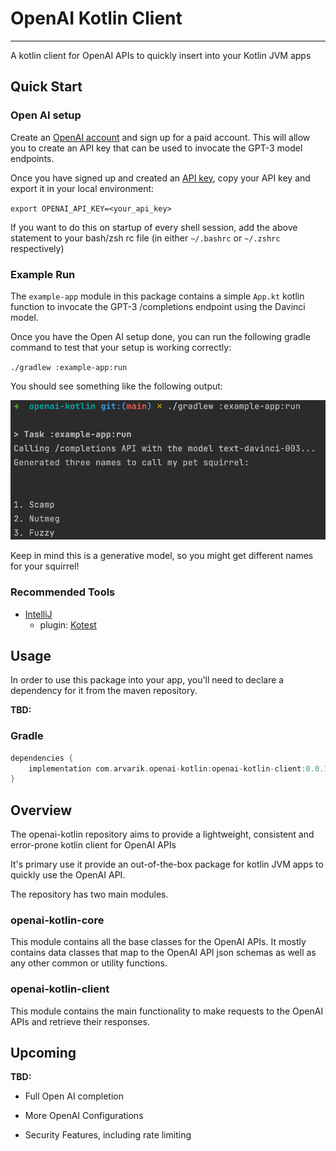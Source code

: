 # OpenAI Kotlin Client
---
A kotlin client for OpenAI APIs to quickly insert into your Kotlin JVM apps

## Quick Start

###  Open AI setup

Create an [OpenAI account](https://beta.openai.com/signup) and sign up for a paid account. This will allow you to
create an API key that can be used to invocate the GPT-3 model endpoints.

Once you have signed up and created an [API key](https://beta.openai.com/account/api-keys), copy your API key and export
it in your local environment:

`export OPENAI_API_KEY=<your_api_key>`

If you want to do this on startup of every shell session, add the above statement to your bash/zsh rc file (in either
`~/.bashrc` or `~/.zshrc` respectively)

### Example Run

The `example-app` module in this package contains a simple `App.kt` kotlin function to invocate the GPT-3 /completions
endpoint using the Davinci model.

Once you have the Open AI setup done, you can run the following gradle command to test that your setup is working
correctly:

`./gradlew :example-app:run`

You should see something like the following output:

![OpenAI Example Run](/docs/readme/openai_example_run.png)

Keep in mind this is a generative model, so you might get different names for your squirrel!

### Recommended Tools

* [IntelliJ](https://www.jetbrains.com/idea/)
  * plugin: [Kotest](https://kotest.io/docs/intellij/intellij-plugin.html)

## Usage

In order to use this package into your app, you'll need to declare a dependency for it from the maven repository.

**TBD:**

### Gradle

```gradle
dependencies {
    implementation com.arvarik.openai-kotlin:openai-kotlin-client:0.0.1
}
```

## Overview

The openai-kotlin repository aims to provide a lightweight, consistent and error-prone kotlin client for OpenAI APIs

It's primary use it provide an out-of-the-box package for kotlin JVM apps to quickly use the OpenAI API.

The repository has two main modules.

### openai-kotlin-core

This module contains all the base classes for the OpenAI APIs. It mostly contains data classes that map to the OpenAI
API json schemas as well as any other common or utility functions.

### openai-kotlin-client

This module contains the main functionality to make requests to the OpenAI APIs and retrieve their responses.

## Upcoming

**TBD:**

- Full Open AI completion

- More OpenAI Configurations

- Security Features, including rate limiting

